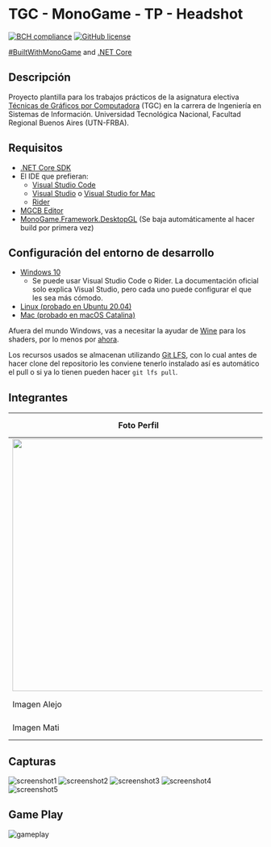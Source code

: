 # TGC - MonoGame - TP - Headshot
[![BCH compliance](https://bettercodehub.com/edge/badge/tgc-utn/tgc-monogame-tp?branch=master)](https://bettercodehub.com/)
[![GitHub license](https://img.shields.io/github/license/tgc-utn/tgc-monogame-tp.svg)](https://github.com/tgc-utn/tgc-monogame-tp/blob/master/LICENSE)

[#BuiltWithMonoGame](http://www.monogame.net) and [.NET Core](https://dotnet.microsoft.com)

## Descripción
Proyecto plantilla para los trabajos prácticos de la asignatura electiva [Técnicas de Gráficos por Computadora](http://tgc-utn.github.io/) (TGC) en la carrera de Ingeniería en Sistemas de Información. Universidad Tecnológica Nacional, Facultad Regional Buenos Aires (UTN-FRBA).

## Requisitos
* [.NET Core SDK](https://docs.microsoft.com/dotnet/core/install/sdk)
* El IDE que prefieran:
  * [Visual Studio Code](https://code.visualstudio.com)
  * [Visual Studio](https://visualstudio.microsoft.com/es/vs) o [Visual Studio for Mac](https://visualstudio.microsoft.com/es/vs/mac)
  * [Rider](https://www.jetbrains.com/rider)
* [MGCB Editor](https://docs.monogame.net/articles/tools/mgcb_editor.html)
* [MonoGame.Framework.DesktopGL](https://www.nuget.org/packages/MonoGame.Framework.DesktopGL) (Se baja automáticamente al hacer build por primera vez)

## Configuración del entorno de desarrollo
 * [Windows 10](https://docs.monogame.net/articles/getting_started/1_setting_up_your_development_environment_windows.html)
   * Se puede usar Visual Studio Code o Rider. La documentación oficial solo explica Visual Studio, pero cada uno puede configurar el que les sea más cómodo.
 * [Linux (probado en Ubuntu 20.04)](https://docs.monogame.net/articles/getting_started/1_setting_up_your_development_environment_ubuntu.html)
 * [Mac (probado en macOS Catalina)](https://docs.monogame.net/articles/getting_started/1_setting_up_your_development_environment_macos.html)

Afuera del mundo Windows, vas a necesitar la ayudar de [Wine](https://www.winehq.org) para los shaders, por lo menos por [ahora](https://github.com/MonoGame/MonoGame/issues/2167).

Los recursos usados se almacenan utilizando [Git LFS](https://git-lfs.github.com), con lo cual antes de hacer clone del repositorio les conviene tenerlo instalado así es automático el pull o si ya lo tienen pueden hacer ```git lfs pull```.

## Integrantes
Foto Perfil | Apellido, Nombre
------------ | -------------
<img src="https://github.com/Nachiten/2020_2C_3571_Headshot/blob/master/imagenes/FotoNacho.jpg" height="500" width="500"> | Baptista, Ignacio
Imagen Alejo | Aceval, Alejo
Imagen Mati | Martello, Matias


## Capturas
![screenshot1](https://github.com/tgc-utn/tgc-monogame-tp/blob/master/imagenes/screenshot1.png)
![screenshot2](https://github.com/tgc-utn/tgc-monogame-tp/blob/master/imagenes/screenshot2.png)
![screenshot3](https://github.com/tgc-utn/tgc-monogame-tp/blob/master/imagenes/screenshot3.png)
![screenshot4](https://github.com/tgc-utn/tgc-monogame-tp/blob/master/imagenes/screenshot4.png)
![screenshot5](https://github.com/tgc-utn/tgc-monogame-tp/blob/master/imagenes/screenshot5.png)

## Game Play
![gameplay](https://www.youtube.com/watch?v=dQw4w9WgXcQ)
